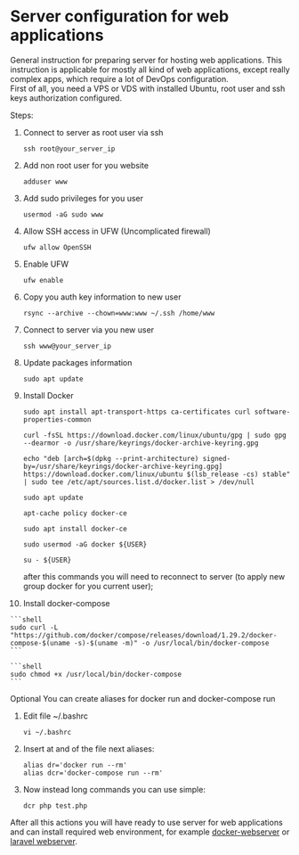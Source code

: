 # Server configuration for web applications

General instruction for preparing server for hosting web applications.
This instruction is applicable for mostly all kind of web applications, except really complex apps, which require a lot of DevOps configuration.  
First of all, you need a VPS or VDS with installed Ubuntu, root user and ssh keys authorization configured.

Steps:

1.  Connect to server as root user via ssh
    ```shell
    ssh root@your_server_ip
    ```
2.  Add non root user for you website
    ```shell
    adduser www
    ```
3.  Add sudo privileges for you user
    ```shell
    usermod -aG sudo www
    ```
4.  Allow SSH access in UFW (Uncomplicated firewall)
    ```shell
    ufw allow OpenSSH
    ```
5.  Enable UFW
    ```shell
    ufw enable
    ```
6.  Copy you auth key information to new user
    ```shell
    rsync --archive --chown=www:www ~/.ssh /home/www
    ```
7.  Connect to server via you new user
    ```shell
    ssh www@your_server_ip
    ```
8.  Update packages information
    ```shell
    sudo apt update
    ```
9.  Install Docker
    ```shell
    sudo apt install apt-transport-https ca-certificates curl software-properties-common
    ```
    
    ```shell
    curl -fsSL https://download.docker.com/linux/ubuntu/gpg | sudo gpg --dearmor -o /usr/share/keyrings/docker-archive-keyring.gpg
    ```
    
    ```shell
    echo "deb [arch=$(dpkg --print-architecture) signed-by=/usr/share/keyrings/docker-archive-keyring.gpg] https://download.docker.com/linux/ubuntu $(lsb_release -cs) stable" | sudo tee /etc/apt/sources.list.d/docker.list > /dev/null
    ```
    
    ```shell
    sudo apt update
    ```
    
    ```shell
    apt-cache policy docker-ce
    ```
    
    ```shell
    sudo apt install docker-ce
    ```
    
    ```shell
    sudo usermod -aG docker ${USER}
    ```
    
    ```shell
    su - ${USER}
    ```

    after this commands you will need to reconnect to server (to apply new group docker for you current user);

10.  Install docker-compose

    ```shell
    sudo curl -L "https://github.com/docker/compose/releases/download/1.29.2/docker-compose-$(uname -s)-$(uname -m)" -o /usr/local/bin/docker-compose
    ```
    
    ```shell
    sudo chmod +x /usr/local/bin/docker-compose
    ```

Optional You can create aliases for docker run and docker-compose run

1.  Edit file ~/.bashrc
    ```shell
    vi ~/.bashrc
    ```

2.  Insert at and of the file next aliases:
    ```shell
    alias dr='docker run --rm'
    alias dcr='docker-compose run --rm'
    ```
    
3.  Now instead long commands you can use simple:
    ```shell
    dcr php test.php
    ```

After all this actions you will have ready to use server for web applications and can install required web environment,
for example [docker-webserver](https://github.com/a-kryvenko/docker-webserver "Docker webserver repository") or [laravel webserver](https://github.com/a-kryvenko/laravel-10-webserver "Laravel webserver").